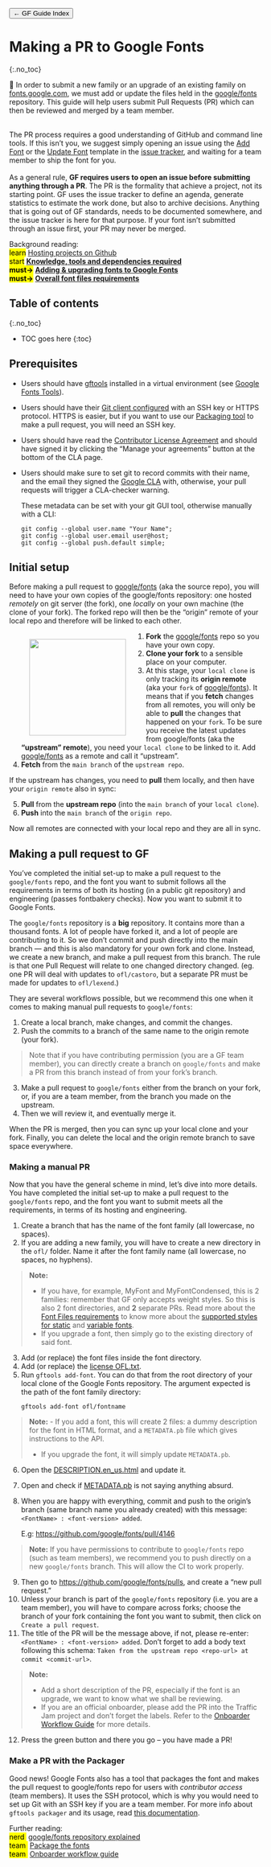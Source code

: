 <link href="style.css" rel="stylesheet">

<a href="./index"><button class="button button-i">&larr; GF Guide Index</button></a>

# Making a PR to Google Fonts
{:.no_toc}

<div class="callout">

🐸 In order to submit a new family or an upgrade of an existing family on <a href="https://fonts.google.com/">fonts.google.com</a>, we must add or update the files held in the <a href="https://github.com/google/fonts">google/fonts</a> repository. This guide will help users submit Pull Requests (PR) which can then be reviewed and merged by a team member.
<br><br>

<!-- Before submitting your pull request, make sure you have read the following documentations:

<ul>
    <li> <a href="./production">Contributing to GF</a></li>
    <li> <a href="./onboarding">Main contribution cases</a></li>
    <li> <a href="./requirements">Font files requirements</a></li>
</ul> 
-->

The PR process requires a good understanding of GitHub and command line tools. If this isn’t you, we suggest simply opening an issue using the <a href="https://github.com/google/fonts/issues/new?assignees=&labels=I+New+Font%2C+II+Submission&template=1_add-font.md&title=Add+%5BFont+Name%5D">Add Font</a> or the <a href="https://github.com/google/fonts/issues/new?assignees=&labels=I+Font+Upgrade&template=2_update-font.md&title=Update+%5BFont+Name%5D">Update Font</a> template in the <a href="https://github.com/google/fonts/issues">issue tracker</a>, and waiting for a team member to ship the font for you.
<br><br>
As a general rule, <b>GF requires users to open an issue before submitting anything through a PR</b>. The PR is the formality that achieve a project, not its starting point. GF uses the issue tracker to define an agenda, generate statistics to estimate the work done, but also to archive decisions. Anything that is going out of GF standards, needs to be documented somewhere, and the issue tracker is here for that purpose. If your font isn’t submitted through an issue first, your PR may never be merged.

</div>

<div class="context-reading">
    Background reading:<br>
    <mark class="yellow">learn</mark> <a href="./hosting">Hosting projects on Github</a>
    <br>
    <mark class="blue">start</mark> <a href="./required-knowledge" style="font-weight:bold">Knowledge, tools and dependencies required</a>
    <br>
    <mark class="green"><b>must&rarr;</b></mark> <a href="./onboarding" style="font-weight:bold">Adding & upgrading fonts to Google Fonts</a>
    <br>
    <mark class="green"><b>must&rarr;</b></mark> <a href="./requirements" style="font-weight:bold">Overall font files requirements</a>
</div>

## Table of contents
{:.no_toc}
* TOC goes here
{:toc}

## Prerequisites

-   Users should have [gftools](https://github.com/googlefonts/gftools) installed in a virtual environment (see [Google Fonts Tools](tools.md)).
-   Users should have their [Git client configured](hosting.md) with an SSH key or HTTPS protocol. HTTPS is easier, but if you want to use our [Packaging tool](package.md) to make a pull request, you will need an SSH key.
-   Users should have read the [Contributor License Agreement](https://cla.developers.google.com/about) and should have signed it by clicking the “Manage your agreements” button at the bottom of the CLA page.
-   Users should make sure to set git to record commits with their name, and the email they signed the [Google CLA](https://opensource.google/documentation/reference/cla) with, otherwise, your pull requests will trigger a CLA-checker warning.

    These metadata can be set with your git GUI tool, otherwise manually with a CLI:

    ``` code
    git config --global user.name "Your Name";
    git config --global user.email user@host;
    git config --global push.default simple;
    ```

## Initial setup

Before making a pull request to [google/fonts](https://github.com/google/fonts) (aka the source repo), you will need to have your own copies of the google/fonts repository: one hosted *remotely* on git server (the fork), one *locally* on your own machine (the clone of your fork). The forked repo will then be the “origin” remote of your local repo and therefore will be linked to each other.

<figure style="float:left">
<img src="https://lh3.googleusercontent.com/0igaOH8GUJH7ktvFPOALF7wsI_UFD98SWnVlMUXutzbg2wEyS_KKGK7AzoGrCoT1lQj5-hDOnp4JO7J9Oyv_NM6O30QFLL35GjIC0vp_w6SdNVqIOAEuyvd2Qa7pr3cwwMz3-khp" style="width:192px" />
</figure>

1.  **Fork** the [google/fonts](https://github.com/google/fonts) repo so you have your own copy.
2.  **Clone your fork** to a sensible place on your computer.
3.  At this stage, your `local clone` is only tracking its **origin remote** (aka your `fork` of [google/fonts](https://github.com/google/fonts)). It means that if you **fetch** changes from all remotes, you will only be able to **pull** the changes that happened on your `fork`. To be sure you receive the latest updates from google/fonts (aka the **“upstream” remote**), you need your `local clone` to be linked to it. Add [google/fonts](https://github.com/google/fonts) as a remote and call it “upstream”.
4.  **Fetch** from the `main branch` of the `upstream repo`.

If the upstream has changes, you need to **pull** them locally, and then have your `origin remote` also in sync:

5.  **Pull** from the **upstream repo** (into the `main branch` of your `local clone`).
6.  **Push** into the `main branch` of the `origin repo`.

Now all remotes are connected with your local repo and they are all in sync.

## Making a pull request to GF

You’ve completed the initial set-up to make a pull request to the `google/fonts` repo, and the font you want to submit follows all the requirements in terms of both its hosting (in a public git repository) and engineering (passes fontbakery checks). Now you want to submit it to Google Fonts.

The `google/fonts` repository is a **big** repository. It contains more than a thousand fonts. A lot of people have forked it, and a lot of people are contributing to it. So we don’t commit and push directly into the main branch — and this is also mandatory for your own fork and clone. Instead, we create a new branch, and make a pull request from this branch. The rule is that one Pull Request will relate to one changed directory changed. (eg. one PR will deal with updates to `ofl/castoro`, but a separate PR must be made for updates to `ofl/lexend`.)

They are several workflows possible, but we recommend this one when it comes to making manual pull requests to `google/fonts`:

1.  Create a local branch, make changes, and commit the changes.
2.  Push the commits to a branch of the same name to the origin remote (your fork).
>    Note that if you have contributing permission (you are a GF team member), you can directly create a branch on `google/fonts` and make a PR from this branch instead of from your fork’s branch.
3.  Make a pull request to `google/fonts` either from the branch on your fork, or, if you are a team member, from the branch you made on the upstream.
4.  Then we will review it, and eventually merge it.

When the PR is merged, then you can sync up your local clone and your fork. Finally, you can delete the local and the origin remote branch to save space everywhere.

### Making a manual PR

Now that you have the general scheme in mind, let’s dive into more details. You have completed the initial set-up to make a pull request to the `google/fonts` repo, and the font you want to submit meets all the requirements, in terms of its hosting and engineering.

1.  Create a branch that has the name of the font family (all lowercase, no spaces).
2.  If you are adding a new family, you will have to create a new directory in the `ofl/` folder. Name it after the font family name (all lowercase, no spaces, no hyphens).
> **Note:**
>  -   If you have, for example, MyFont and MyFontCondensed, this is 2 families: remember that GF only accepts weight styles. So this is also 2 font directories, and **2** separate PRs. Read more about the [Font Files requirements](requirements.md) to know more about the [supported styles for static](https://www.notion.so/Static-font-files-requirements-71d00ce1fbd44d72bf4e24b430abf2a2) and [variable fonts](variable.md).
> -   If you upgrade a font, then simply go to the existing directory of said font.
3.  Add (or replace) the font files inside the font directory.
4.  Add (or replace) the [license OFL.txt](license-file.md).
5.  Run `gftools add-font`. You can do that from the root directory of your local clone of the Google Fonts repository. The argument expected is the path of the font family directory:
    ``` code
    gftools add-font ofl/fontname
    ```
>    **Note:**
>     -   If you add a font, this will create 2 files: a dummy description for the font in HTML format, and a `METADATA.pb` file which gives instructions to the API.
>    -   If you upgrade the font, it will simply update `METADATA.pb`.
6.  Open the [DESCRIPTION.en_us.html](description.md) and update it.
7.  Open and check if [METADATA.pb](metadata.md) is not saying anything absurd.
8.  When you are happy with everything, commit and push to the origin’s branch (same branch name you already created) with this message: `<FontName> : <font-version> added`.

    E.g: <https://github.com/google/fonts/pull/4146>
>   **Note:** If you have permissions to contribute to `google/fonts` repo (such as team members), we recommend you to push directly on a new `google/fonts` branch. This will allow the CI to work properly.
9.  Then go to <https://github.com/google/fonts/pulls>, and create a “new pull request.”
10. Unless your branch is part of the `google/fonts` repository (i.e. you are a team member), you will have to compare across forks; choose the branch of your fork containing the font you want to submit, then click on `Create a pull request`.
11. The title of the PR will be the message above, if not, please re-enter: `<FontName> : <font-version> added`. Don’t forget to add a body text following this schema: `Taken from the upstream repo <repo-url> at commit <commit-url>`.
> **Note:**
>    -   Add a short description of the PR, especially if the font is an upgrade, we want to know what we shall be reviewing.
>    -   If you are an official onboarder, please add the PR into the Traffic Jam project and don’t forget the labels. Refer to the [Onboarder Workflow Guide](onboarder-workflow.md) for more details.
12. Press the green button and there you go – you have made a PR!

### Make a PR with the Packager

Good news! Google Fonts also has a tool that packages the font and makes the pull request to google/fonts repo for users with *contributor access* (team members). It uses the SSH protocol, which is why you would need to set up Git with an SSH key if you are a team member. For more info about `gftools packager` and its usage, read [this documentation](package.md).

<div class="next-reading">
    Further reading:<br>
    <mark class="purple">nerd&nbsp;</mark> <a href="./googlefonts">google/fonts repository explained</a>
    <br>
    <mark class="brown">team&nbsp;</mark> <a href="./package">Package the fonts</a>
  <br>
    <mark class="brown">team&nbsp;</mark> <a href="./onboarder-workflow">Onboarder workflow guide</a>
</div>
